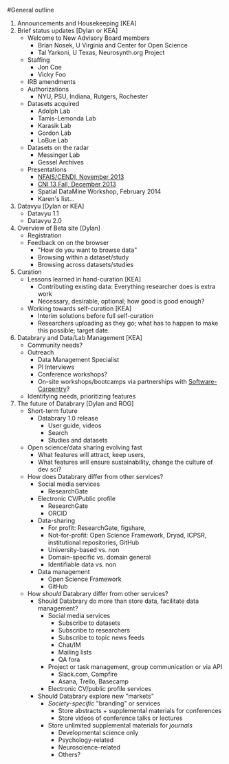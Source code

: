 #General outline

1. Announcements and Housekeeping [KEA]
1. Brief status updates [Dylan or KEA]
	- Welcome to New Advisory Board members
		- Brian Nosek, U Virginia and Center for Open Science
		- Tal Yarkoni, U Texas, Neurosynth.org Project
	- Staffing
		- Jon Coe
		- Vicky Foo
	- IRB amendments
	- Authorizations
		- NYU, PSU, Indiana, Rutgers, Rochester
	- Datasets acquired
		- Adolph Lab
		- Tamis-Lemonda Lab
		- Karasik Lab
		- Gordon Lab
		- LoBue Lab
	- Datasets on the radar
		- Messinger Lab
		- Gessel Archives
	- Presentations
		- [NFAIS/CENDI, November 2013](http://cendievents.iiaweb.com/CENDI_NFAIS_FEDLINK_11122013/index.html)
		- [CNI 13 Fall, December 2013](http://youtu.be/-Y4A2Pw_7AM)
		- Spatial DataMine Workshop, February 2014
		- Karen's list...
1. Datavyu [Dylan or KEA]
	- Datavyu 1.1
	- Datavyu 2.0
1. Overview of Beta site [Dylan]
	- Registration
	- Feedback on on the browser
		- "How do you want to browse data"
		- Browsing within a dataset/study
		- Browsing across datasets/studies
1. Curation
	- Lessons learned in hand-curation [KEA]
		- Contributing existing data: Everything researcher does is extra work
		- Necessary, desirable, optional; how good is good enough?
	- Working towards self-curation [KEA]
		- Interim solutions before full self-curation
		- Researchers uploading as they go; what has to happen to make this possible; target date.
1. Databrary and Data/Lab Management [KEA]
	- Community needs?
	- Outreach
		- Data Management Specialist
		- PI Interviews
		- Conference workshops?
		- On-site workshops/bootcamps via partnerships with [Software-Carpentry](http://software-carpentry.org/)?
	- Identifying needs, prioritizing features
1. The future of Databrary [Dylan and ROG]
	- Short-term future
		- Databrary 1.0 release
			- User guide, videos
			- Search
			- Studies and datasets
	- Open science/data sharing evolving fast
		- What features will attract, keep users, 
		- What features will ensure sustainability, change the culture of dev sci?
	- How does Databrary differ from other services?
		- Social media services
			- ResearchGate
		- Electronic CV/Public profile
			- ResearchGate
			- ORCID
		- Data-sharing
			- For profit: ResearchGate, figshare, 
			- Not-for-profit: Open Science Framework, Dryad, ICPSR, institutional repositories, GitHub
			- University-based vs. non
			- Domain-specific vs. domain general
			- Identifiable data vs. non
		- Data management
			- Open Science Framework
			- GitHub
	- How _should_ Databrary differ from other services?
		- Should Databrary do more than store data, facilitate data management?
			- Social media services
				- Subscribe to datasets
				- Subscribe to researchers
				- Subscribe to topic news feeds
				- Chat/IM
				- Mailing lists
				- QA fora
			- Project or task management, group communication or via API
				- Slack.com, Campfire
				- Asana, Trello, Basecamp
			- Electronic CV/public profile services
		- Should Databrary explore new "markets"
			- _Society-specific_ "branding" or services
				- Store abstracts + supplemental materials for conferences
				- Store videos of conference talks or lectures
			- Store unlimited supplemental materials for _journals_
				- Developmental science only 
				- Psychology-related
				- Neuroscience-related
				- Others?
